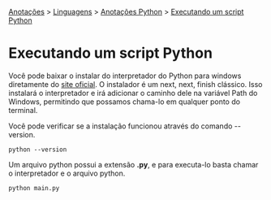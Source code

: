 <link rel="stylesheet" type="text/css" href="../../CSS/dark-theme.css">

[Anotações](../../) > [Linguagens](../Index.md) > [Anotações Python](./Index.md) > [Executando um script Python](./ExecutandoScript.md)

# Executando um script Python

Você pode baixar o instalar do interpretador do Python para windows diretamente do [site oficial](https://www.python.org/downloads/). O instalador é um next, next, finish clássico. Isso instalará o interpretador e irá adicionar o caminho dele na variável Path do Windows, permitindo que possamos chama-lo em qualquer ponto do terminal.

Você pode verificar se a instalação funcionou através do comando --version.
```shell
python --version
```

Um arquivo python possui a extensão **.py**, e para executa-lo basta chamar o interpretador e o arquivo python.
```shell
python main.py
```


